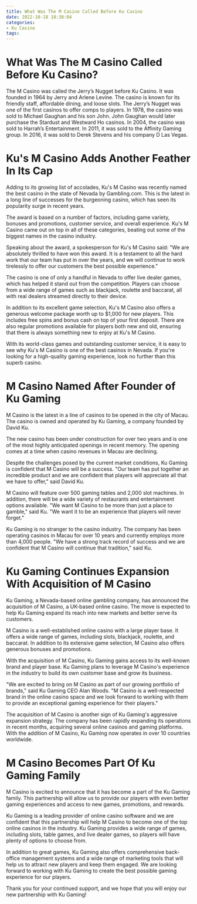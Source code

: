 ```yaml
---
title: What Was The M Casino Called Before Ku Casino
date: 2022-10-18 18:38:04
categories:
- Ku Casino
tags:
---
```



#  What Was The M Casino Called Before Ku Casino?

The M Casino was called the Jerry’s Nugget before Ku Casino. It was founded in 1964 by Jerry and Arlene Levine. The casino is known for its friendly staff, affordable dining, and loose slots. The Jerry’s Nugget was one of the first casinos to offer comps to players. In 1978, the casino was sold to Michael Gaughan and his son John. John Gaughan would later purchase the Stardust and Westward Ho casinos. In 2004, the casino was sold to Harrah’s Entertainment. In 2011, it was sold to the Affinity Gaming group. In 2016, it was sold to Derek Stevens and his company D Las Vegas.

#  Ku's M Casino Adds Another Feather In Its Cap

Adding to its growing list of accolades, Ku's M Casino was recently named the best casino in the state of Nevada by Gambling.com. This is the latest in a long line of successes for the burgeoning casino, which has seen its popularity surge in recent years.

The award is based on a number of factors, including game variety, bonuses and promotions, customer service, and overall experience. Ku's M Casino came out on top in all of these categories, beating out some of the biggest names in the casino industry.

Speaking about the award, a spokesperson for Ku's M Casino said: "We are absolutely thrilled to have won this award. It is a testament to all the hard work that our team has put in over the years, and we will continue to work tirelessly to offer our customers the best possible experience."

The casino is one of only a handful in Nevada to offer live dealer games, which has helped it stand out from the competition. Players can choose from a wide range of games such as blackjack, roulette and baccarat, all with real dealers streamed directly to their device.

In addition to its excellent game selection, Ku's M Casino also offers a generous welcome package worth up to $1,000 for new players. This includes free spins and bonus cash on top of your first deposit. There are also regular promotions available for players both new and old, ensuring that there is always something new to enjoy at Ku's M Casino.

With its world-class games and outstanding customer service, it is easy to see why Ku's M Casino is one of the best casinos in Nevada. If you're looking for a high-quality gaming experience, look no further than this superb casino.

#  M Casino Named After Founder of Ku Gaming

M Casino is the latest in a line of casinos to be opened in the city of Macau. The casino is owned and operated by Ku Gaming, a company founded by David Ku.

The new casino has been under construction for over two years and is one of the most highly anticipated openings in recent memory. The opening comes at a time when casino revenues in Macau are declining.

Despite the challenges posed by the current market conditions, Ku Gaming is confident that M Casino will be a success. "Our team has put together an incredible product and we are confident that players will appreciate all that we have to offer," said David Ku.

M Casino will feature over 500 gaming tables and 2,000 slot machines. In addition, there will be a wide variety of restaurants and entertainment options available. "We want M Casino to be more than just a place to gamble," said Ku. "We want it to be an experience that players will never forget."

Ku Gaming is no stranger to the casino industry. The company has been operating casinos in Macau for over 10 years and currently employs more than 4,000 people. "We have a strong track record of success and we are confident that M Casino will continue that tradition," said Ku.

#  Ku Gaming Continues Expansion With Acquisition of M Casino

Ku Gaming, a Nevada-based online gambling company, has announced the acquisition of M Casino, a UK-based online casino. The move is expected to help Ku Gaming expand its reach into new markets and better serve its customers.

M Casino is a well-established online casino with a large player base. It offers a wide range of games, including slots, blackjack, roulette, and baccarat. In addition to its extensive game selection, M Casino also offers generous bonuses and promotions.

With the acquisition of M Casino, Ku Gaming gains access to its well-known brand and player base. Ku Gaming plans to leverage M Casino's experience in the industry to build its own customer base and grow its business.

"We are excited to bring on M Casino as part of our growing portfolio of brands," said Ku Gaming CEO Alan Woods. "M Casino is a well-respected brand in the online casino space and we look forward to working with them to provide an exceptional gaming experience for their players."

The acquisition of M Casino is another sign of Ku Gaming's aggressive expansion strategy. The company has been rapidly expanding its operations in recent months, acquiring several online casinos and gaming platforms. With the addition of M Casino, Ku Gaming now operates in over 10 countries worldwide.

#  M Casino Becomes Part Of Ku Gaming Family

M Casino is excited to announce that it has become a part of the Ku Gaming family. This partnership will allow us to provide our players with even better gaming experiences and access to new games, promotions, and rewards.

Ku Gaming is a leading provider of online casino software and we are confident that this partnership will help M Casino to become one of the top online casinos in the industry. Ku Gaming provides a wide range of games, including slots, table games, and live dealer games, so players will have plenty of options to choose from.

In addition to great games, Ku Gaming also offers comprehensive back-office management systems and a wide range of marketing tools that will help us to attract new players and keep them engaged. We are looking forward to working with Ku Gaming to create the best possible gaming experience for our players.

Thank you for your continued support, and we hope that you will enjoy our new partnership with Ku Gaming!